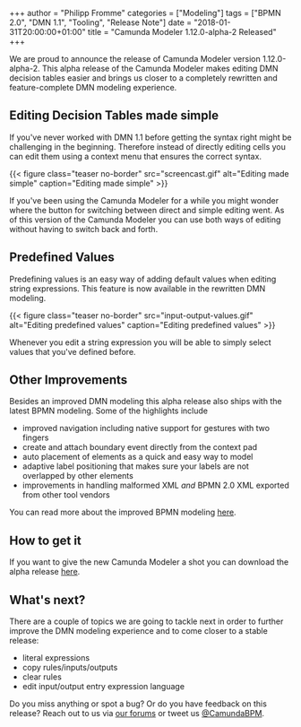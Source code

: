 +++
author = "Philipp Fromme"
categories = ["Modeling"]
tags = ["BPMN 2.0", "DMN 1.1", "Tooling", "Release Note"]
date = "2018-01-31T20:00:00+01:00"
title = "Camunda Modeler 1.12.0-alpha-2 Released"
+++

We are proud to announce the release of Camunda Modeler version 1.12.0-alpha-2. This alpha release of the Camunda Modeler makes editing DMN decision tables easier and brings us closer to a completely rewritten and feature-complete DMN modeling experience.

<!--more-->

## Editing Decision Tables made simple

If you've never worked with DMN 1.1 before getting the syntax right might be challenging in the beginning. Therefore instead of directly editing cells you can edit them using a context menu that ensures the correct syntax.

{{< figure class="teaser no-border" src="screencast.gif" alt="Editing made simple" caption="Editing made simple" >}}

If you've been using the Camunda Modeler for a while you might wonder where the button for switching between direct and simple editing went. As of this version of the Camunda Modeler you can use both ways of editing without having to switch back and forth.

## Predefined Values

Predefining values is an easy way of adding default values when editing string expressions. This feature is now available in the rewritten DMN modeling.

{{< figure class="teaser no-border" src="input-output-values.gif" alt="Editing predefined values" caption="Editing predefined values" >}}

Whenever you edit a string expression you will be able to simply select values that you've defined before.

## Other Improvements

Besides an improved DMN modeling this alpha release also ships with the latest BPMN modeling. Some of the highlights include

* improved navigation including native support for gestures with two fingers
* create and attach boundary event directly from the context pad
* auto placement of elements as a quick and easy way to model
* adaptive label positioning that makes sure your labels are not overlapped by other elements
* improvements in handling malformed XML _and_ BPMN 2.0 XML exported from other tool vendors

You can read more about the improved BPMN modeling [here](https://bpmn.io/blog/posts/2018-bpmn-js-0-26.html).

## How to get it

If you want to give the new Camunda Modeler a shot you can download the alpha release [here](https://camunda.org/release/camunda-modeler/1.12.0-alpha-2/).

## What's next?

There are a couple of topics we are going to tackle next in order to further improve the DMN modeling experience and to come closer to a stable release:

* literal expressions
* copy rules/inputs/outputs
* clear rules
* edit input/output entry expression language

Do you miss anything or spot a bug? Or do you have feedback on this release? Reach out to us via [our forums](https://forum.camunda.org/c/modeler) or tweet us [@CamundaBPM](https://twitter.com/CamundaBPM).
